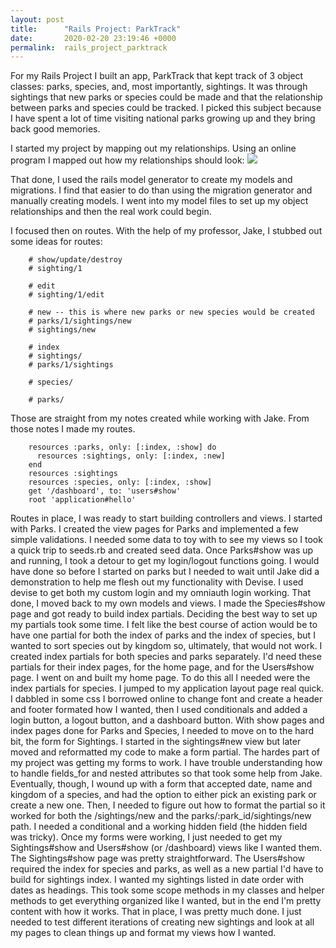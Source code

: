 ```yaml
---
layout: post
title:      "Rails Project: ParkTrack"
date:       2020-02-20 23:19:46 +0000
permalink:  rails_project_parktrack
---
```



For my Rails Project I built an app, ParkTrack that kept track of 3 object classes: parks, species, and, most importantly, sightings. It was through sightings that new parks or species could be made and that the relationship between parks and species could be tracked. I picked this subject because I have spent a lot of time visiting national parks growing up and they bring back good memories. 

I started my project by mapping out my relationships. Using an online program I mapped out how my relationships should look: 
![](https://66.media.tumblr.com/3e27748aa885b98c38f14d3eac78c4f3/8f322dca3f5136fb-6b/s1280x1920/4ff1e4be2dddd4c753803db74b9835fede4e6519.pnghttp://)

That done, I used the rails model generator to create my models and migrations. I find that easier to do than using the migration generator and manually creating models. I went into my model files to set up my object relationships and then the real work could begin. 

I focused then on routes. With the help of my professor, Jake, I stubbed out some ideas for routes: 
```
    # show/update/destroy
    # sighting/1

    # edit
    # sighting/1/edit

    # new -- this is where new parks or new species would be created
    # parks/1/sightings/new
    # sightings/new

    # index
    # sightings/
    # parks/1/sightings

    # species/

    # parks/

```
Those are straight from my notes created while working with Jake. From those notes I made my routes.
```
    resources :parks, only: [:index, :show] do
      resources :sightings, only: [:index, :new]
    end 
    resources :sightings
    resources :species, only: [:index, :show]
    get '/dashboard', to: 'users#show' 
    root 'application#hello'

```
Routes in place, I was ready to start building controllers and views. 
I started with Parks. I created the view pages for Parks and implemented a few simple validations. I needed some data to toy with to see my views so I took a quick trip to seeds.rb and created seed data.
Once Parks#show was up and running, I took a detour to get my login/logout functions going. I would have done so before I started on parks but I needed to wait until Jake did a demonstration to help me flesh out my functionality with Devise. I used devise to get both my custom login and my omniauth login working. 
That done, I moved back to my own models and views. I made the Species#show page and got ready to build index partials. Deciding the best way to set up my partials took some time. I felt like the best course of action would be to have one partial for both the index of parks and the index of species, but I wanted to sort species out by kingdom so, ultimately, that would not work. I created index partials for both species and parks separately. I'd need these partials for their index pages, for the home page, and for the Users#show page. 
I went on and built my home page. To do this all I needed were the index partials for species. I jumped to my application layout page real quick. I dabbled in some css I borrowed online to change font and create a header and footer formated how I wanted, then I used conditionals and added a login button, a logout button, and a dashboard button. 
With show pages and index pages done for Parks and Species, I needed to move on to the hard bit, the form for Sightings. I started in the sightings#new view but later moved and reformatted my code to make a form partial. 
The hardes part of my project was getting my forms to work. I have trouble understanding how to handle fields_for and nested attributes so that took some help from Jake. Eventually, though, I wound up with a form that accepted date, name and kingdom of a species, and had the option to either pick an existing park or create a new one. Then, I needed to figure out how to format the partial so it worked for both the /sightings/new and the parks/:park_id/sightings/new path. I needed a conditional and a working hidden field (the hidden field was tricky). 
Once my forms were working, I just needed to get my Sightings#show and Users#show (or /dashboard) views like I wanted them. The Sightings#show page was pretty straightforward. The Users#show required the index for species and parks, as well as a new partial I'd have to build for sightings index. I wanted my sightings listed in date order with dates as headings. This took some scope methods in my classes and helper methods to get everything organized like I wanted, but in the end I'm pretty content with how it works. 
That in place, I was pretty much done. I just needed to test different iterations of creating new sightings and look at all my pages to clean things up and format my views how I wanted. 
